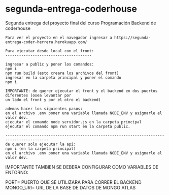 # segunda-entrega-coderhouse
Segunda entrega del proyecto final del curso Programación Backend de coderhouse

```````````````````````````````````````````````````````````````````````````````````
Para ver el proyecto en el navegador ingresar a https://segunda-entrega-coder-herrera.herokuapp.com/

Para ejecutar desde local con el front:
--------------------------------------

ingresar a public y poner los comandos: 
npm i
npm run build (esto creara los archivos del front)
ingresar en la carpeta principal y poner el comando
npm i

IMPORTANTE: de querer ejecutar el front y el backend en dos puertos diferentes (osea levantar por
un lado el front y por el otro el backend) 

ademas hacer los siguientes pasos:
en el archivo .env poner una variable llamada NODE_ENV y asignarle el valor dev.
ejecutar el comando node servidor.js en la carpeta principal
ejecutar el comando npm run start en la carpeta public.

-----------------------------------------------------------------------------------------
de querer solo ejecutar la api:
npm i (en la carpeta principal)
en el archivo .env poner una variable llamada NODE_ENV y asignarle el valor dev.
`````````````````````````````````````````````````````````````````````````````````````
IMPORTANTE TAMBIEN SE DEBERA CONFIGURAR COMO VARIABLES DE ENTORNO:

PORT=  PUERTO QUE SE UTILIZARA PARA CORRER EL BACKEND
MONGO_URI= URL DE LA BASE DE DATOS DE MONGO ATLAS

